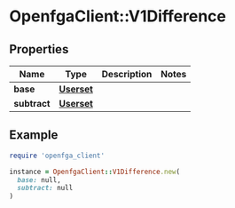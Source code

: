 # OpenfgaClient::V1Difference

## Properties

| Name | Type | Description | Notes |
| ---- | ---- | ----------- | ----- |
| **base** | [**Userset**](Userset.md) |  |  |
| **subtract** | [**Userset**](Userset.md) |  |  |

## Example

```ruby
require 'openfga_client'

instance = OpenfgaClient::V1Difference.new(
  base: null,
  subtract: null
)
```


